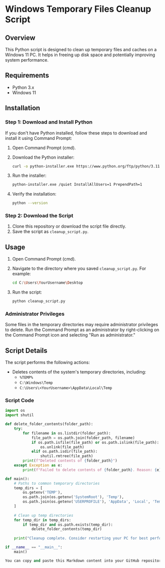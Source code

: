 # Windows Temporary Files Cleanup Script

## Overview

This Python script is designed to clean up temporary files and caches on a Windows 11 PC. It helps in freeing up disk space and potentially improving system performance.

## Requirements

- Python 3.x
- Windows 11

## Installation

### Step 1: Download and Install Python

If you don't have Python installed, follow these steps to download and install it using Command Prompt:

1. Open Command Prompt (cmd).
2. Download the Python installer:

    ```sh
    curl -o python-installer.exe https://www.python.org/ftp/python/3.11.4/python-3.11.4-amd64.exe
    ```

3. Run the installer:

    ```sh
    python-installer.exe /quiet InstallAllUsers=1 PrependPath=1
    ```

4. Verify the installation:

    ```sh
    python --version
    ```

### Step 2: Download the Script

1. Clone this repository or download the script file directly.
2. Save the script as `cleanup_script.py`.

## Usage

1. Open Command Prompt (cmd).
2. Navigate to the directory where you saved `cleanup_script.py`. For example:

    ```sh
    cd C:\Users\YourUsername\Desktop
    ```

3. Run the script:

    ```sh
    python cleanup_script.py
    ```

### Administrator Privileges

Some files in the temporary directories may require administrator privileges to delete. Run the Command Prompt as an administrator by right-clicking on the Command Prompt icon and selecting "Run as administrator."

## Script Details

The script performs the following actions:

- Deletes contents of the system's temporary directories, including:
  - `%TEMP%`
  - `C:\Windows\Temp`
  - `C:\Users\<YourUsername>\AppData\Local\Temp`

### Script Code

```python
import os
import shutil

def delete_folder_contents(folder_path):
    try:
        for filename in os.listdir(folder_path):
            file_path = os.path.join(folder_path, filename)
            if os.path.isfile(file_path) or os.path.islink(file_path):
                os.unlink(file_path)
            elif os.path.isdir(file_path):
                shutil.rmtree(file_path)
        print(f"Deleted contents of {folder_path}")
    except Exception as e:
        print(f"Failed to delete contents of {folder_path}. Reason: {e}")

def main():
    # Paths to common temporary directories
    temp_dirs = [
        os.getenv('TEMP'),
        os.path.join(os.getenv('SystemRoot'), 'Temp'),
        os.path.join(os.getenv('USERPROFILE'), 'AppData', 'Local', 'Temp')
    ]
    
    # Clean up temp directories
    for temp_dir in temp_dirs:
        if temp_dir and os.path.exists(temp_dir):
            delete_folder_contents(temp_dir)
    
    print("Cleanup complete. Consider restarting your PC for best performance.")

if __name__ == "__main__":
    main()

You can copy and paste this Markdown content into your GitHub repository's `README.md` file. This format will make your repository look professional and informative.
